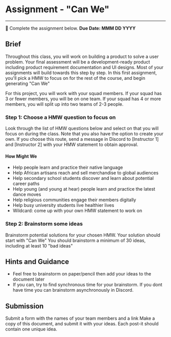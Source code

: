 # Assignment - "Can We"
-----
<aside>
  
  📝 Complete the assignment below. **Due Date: MMM DD YYYY**
 
</aside>

## Brief
Throughout this class, you will work on building a product to solve a user problem. Your final assessment will be a development-ready product including product requirement documentation and UI designs. Most of your assignments will build towards this step by step. In this first assignment, you'll pick a HMW to focus on for the rest of the course, and begin generating "Can We" 

For this project, you will work with your squad members. If your squad has 3 or fewer members, you will be on one team. If your squad has 4 or more members, you will split up into two teams of 2-3 people. 

### Step 1: Choose a HMW question to focus on 
Look through the list of HMW questions below and select on that you will focus on during the class. Note that you also have the option to create your own. If you choose this route, send a message in Discord to [Instructor 1] and [Instructor 2] with your HMW statement to obtain approval. 

#### How Might We
- Help  people learn and practice their native language
- Help African artisans reach and sell merchandise to global audiences
- Help secondary school students discover and learn about potential career paths
- Help young (and young at hear) people learn and practice the latest dance moves
- Help religious communities engage their members digitally 
- Help busy university students live healthier lives 
- Wildcard: come up with your own HMW statement to work on


### Step 2: Brainstorm some ideas
Brainstorm potential solutions for your chosen HMW. Your solution should start with "Can We"
You should brainstorm a minimum of 30 ideas, including at least 10 "bad ideas"



## Hints and Guidance
- Feel free to brainstorm on paper/pencil then add your ideas to the document later
- If you can, try to find synchronous time for your brainstorm. If you dont have time you can brainstorm asynchronously in Discord. 

## Submission
Submit a form with the names of your team members and a link 
Make a copy of this document, and submit it with your ideas. Each post-it should contain one unique idea. 
